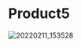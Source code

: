 # Product5
![20220211_153528](https://user-images.githubusercontent.com/99469201/153561123-e43b593b-270f-4a4d-81ff-1014df3a7539.png)
